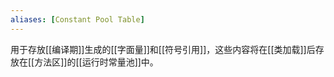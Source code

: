 ```yaml
---
aliases: [Constant Pool Table]
---
```


用于存放[[编译期]]生成的[[字面量]]和[[符号引用]]，这些内容将在[[类加载]]后存放在[[方法区]]的[[运行时常量池]]中。
